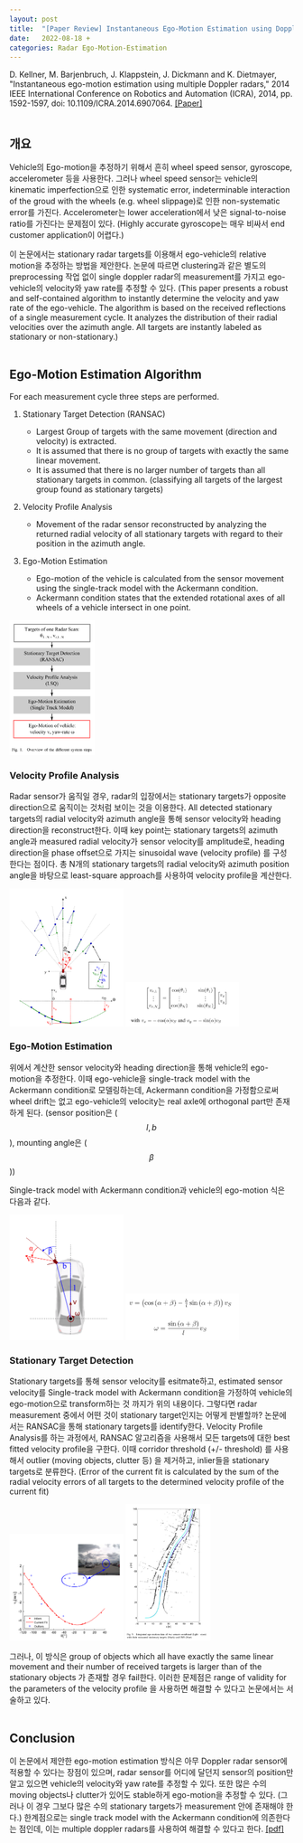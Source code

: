 ```yaml
---
layout: post
title:  "[Paper Review] Instantaneous Ego-Motion Estimation using Doppler Radar"
date:   2022-08-18 +
categories: Radar Ego-Motion-Estimation
---
```

<script type="text/javascript" src="https://cdn.mathjax.org/mathjax/latest/MathJax.js?config=TeX-AMS_HTML"></script>

D. Kellner, M. Barjenbruch, J. Klappstein, J. Dickmann and K. Dietmayer, "Instantaneous ego-motion estimation using multiple Doppler radars," 2014 IEEE International Conference on Robotics and Automation (ICRA), 2014, pp. 1592-1597, doi: 10.1109/ICRA.2014.6907064. [[Paper]](https://ieeexplore.ieee.org/document/6728341)  
&nbsp;

개요
----
Vehicle의 Ego-motion을 추정하기 위해서 흔히 wheel speed sensor, gyroscope, accelerometer 등을 사용한다. 그러나 wheel speed sensor는 vehicle의 kinematic imperfection으로 인한 systematic error, indeterminable interaction of the groud with the wheels (e.g. wheel slippage)로 인한 non-systematic error를 가진다. Accelerometer는 lower acceleration에서 낮은 signal-to-noise ratio를 가진다는 문제점이 있다. (Highly accurate gyroscope는 매우 비싸서 end customer application이 어렵다.)

이 논문에서는 stationary radar targets를 이용해서 ego-vehicle의 relative motion을 추정하는 방법을 제안한다. 논문에 따르면 clustering과 같은 별도의 preprocessing 작업 없이 single doppler radar의 measurement를 가지고 ego-vehicle의 velocity와 yaw rate를 추정할 수 있다. (This paper presents a robust and self-contained algorithm to instantly determine the velocity and yaw rate of the ego-vehicle. The algorithm is based on the received reflections of a single measurement cycle. It analyzes the distribution of their radial velocities over the azimuth angle. All targets are instantly labeled as stationary or non-stationary.)  
&nbsp;

Ego-Motion Estimation Algorithm
-------------------------------
For each measurement cycle three steps are performed.
1. Stationary Target Detection (RANSAC)
    + Largest Group of targets with the same movement (direction and velocity) is extracted.
    + It is assumed that there is no group of targets with exactly the same linear movement.
    + It is assumed that there is no larger number of targets than all stationary targets in common. (classifying all targets of the largest group found as stationary targets)

2. Velocity Profile Analysis
    + Movement of the radar sensor reconstructed by analyzing the returned radial velocity of all stationary targets with regard to their position in the azimuth angle.

3. Ego-Motion Estimation
    + Ego-motion of the vehicle is calculated from the sensor movement using the single-track model with the Ackermann condition.
    + Ackermann condition states that the extended rotational axes of all wheels of a vehicle intersect in one point.

<!-- ![Alt text](/assets/post1/figure1.png) -->
<img src="/assets/post1/figure1.png" width="30%" height="30%">  
&nbsp;

### Velocity Profile Analysis
Radar sensor가 움직일 경우, radar의 입장에서는 stationary targets가 opposite direction으로 움직이는 것처럼 보이는 것을 이용한다. All detected stationary targets의 radial velocity와 azimuth angle을 통해 sensor velocity와 heading direction을 reconstruct한다. 이때 key point는 stationary targets의 azimuth angle과 measured radial velocity가 sensor velocity를 amplitude로, heading direction을 phase offset으로 가지는 sinusoidal wave (velocity profile) 를 구성한다는 점이다. 총 N개의 stationary targets의 radial velocity와 azimuth position angle을 바탕으로 least-square approach를 사용하여 velocity profile을 계산한다.

<img src="/assets/post1/figure2.png" width="40%" height="40%">
<img src="/assets/post1/figure3.png" width="40%" height="40%">  
&nbsp;

### Ego-Motion Estimation
위에서 계산한 sensor velocity와 heading direction을 통해 vehicle의 ego-motion을 추정한다. 이때 ego-vehicle을 single-track model with the Ackermann condition로 모델링하는데, Ackermann condition을 가정함으로써 wheel drift는 없고 ego-vehicle의 velocity는 real axle에 orthogonal part만 존재하게 된다. (sensor position은 ($${l,b}$$), mounting angle은 ($${\beta}$$)) 

Single-track model with Ackermann condition과 vehicle의 ego-motion 식은 다음과 같다.

<img src="/assets/post1/figure4.png" width="40%" height="40%">
<img src="/assets/post1/figure5.png" width="40%" height="40%">  
&nbsp;

### Stationary Target Detection
Stationary targets를 통해 sensor velocity를 esitmate하고, estimated sensor velocity를 Single-track model with Ackermann condition을 가정하여 vehicle의 ego-motion으로 transform하는 것 까지가 위의 내용이다. 그렇다면 radar measurement 중에서 어떤 것이 stationary target인지는 어떻게 판별할까?
논문에서는 RANSAC을 통해 stationary targets를 identify한다. Velocity Profile Analysis를 하는 과정에서, RANSAC 알고리즘을 사용해서 모든 targets에 대한 best fitted velocity profile을 구한다. 이때 corridor threshold (+/- threshold) 를 사용해서 outlier (moving objects, clutter 등) 을 제거하고, inlier들을 stationary targets로 분류한다. (Error of the current fit is calculated by the sum of the radial velocity errors of all targets to the determined velocity profile of the current fit)

<img src="/assets/post1/figure6.png" width="40%" height="40%">
<img src="/assets/post1/figure7.png" width="30%" height="30%">

그러나, 이 방식은 group of objects which all have exactly the same linear movement and their number of received targets is larger than of the stationary objects 가 존재할 경우 fail한다. 이러한 문제점은 range of validity for the parameters of the velocity profile 을 사용하면 해결할 수 있다고 논문에서는 서술하고 있다.  
&nbsp;

Conclusion
----------
이 논문에서 제안한 ego-motion estimation 방식은 아무 Doppler radar sensor에 적용할 수 있다는 장점이 있으며, radar sensor를 어디에 달던지 sensor의 position만 알고 있으면 vehicle의 velocity와 yaw rate를 추정할 수 있다. 또한 많은 수의 moving objects나 clutter가 있어도 stable하게 ego-motion을 추정할 수 있다. (그러나 이 경우 그보다 많은 수의 stationary targets가 measurement 안에 존재해야 한다.) 한계점으로는 single track model with the Ackermann condition에 의존한다는 점인데, 이는 multiple doppler radars를 사용하여 해결할 수 있다고 한다. [[pdf]](https://ieeexplore.ieee.org/abstract/document/6907064)